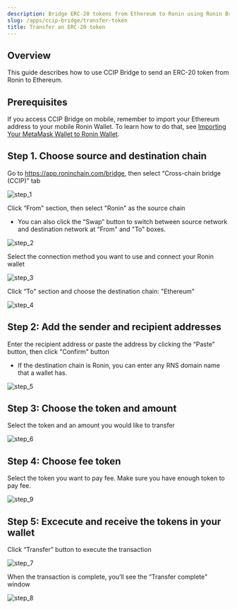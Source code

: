```yaml
---
description: Bridge ERC-20 tokens from Ethereum to Ronin using Ronin Bridge.
slug: /apps/ccip-bridge/transfer-token
title: Transfer an ERC-20 token
---
```


## Overview

This guide describes how to use CCIP Bridge to send an ERC-20 token from Ronin to Ethereum.

## Prerequisites

If you access CCIP Bridge on mobile, remember to import your Ethereum address to your mobile Ronin Wallet. To learn how to do that, see [Importing Your MetaMask Wallet to Ronin Wallet](https://support.roninchain.com/hc/en-us/articles/14862812718107-Importing-Your-MetaMask-Wallet-to-Ronin-Wallet).

## Step 1. Choose source and destination chain
   Go to https://app.roninchain.com/bridge, then select “Cross-chain bridge (CCIP)” tab

   ![step_1](../assets/step_1.png)

   Click “From" section, then select "Ronin" as the source chain
   - You can also click the “Swap” button to switch between source network and destination network at “From" and "To" boxes.

   ![step_2](../assets/step_2.png)

   Select the connection method you want to use and connect your Ronin wallet

   ![step_3](../assets/step_3.png)

   Click “To" section and choose the destination chain: "Ethereum"

   ![step_4](../assets/step_4.png)

## Step 2: Add the sender and recipient addresses
   Enter the recipient address or paste the address by clicking the “Paste" button, then click "Confirm" button
   - If the destination chain is Ronin, you can enter any RNS domain name that a wallet has.

   ![step_5](../assets/step_5.png)

## Step 3: Choose the token and amount
   Select the token and an amount you would like to transfer

   ![step_6](../assets/step_6.png)

## Step 4: Choose fee token
   Select the token you want to pay fee. Make sure you have enough token to pay fee.

   ![step_9](../assets/step_9.png)

## Step 5: Excecute and receive the tokens in your  wallet
   Click “Transfer” button to execute the transaction 

   ![step_7](../assets/step_7.png)

   When the transaction is complete, you’ll see the “Transfer complete" window 

   ![step_8](../assets/step_8.png)


